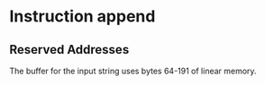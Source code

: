 # Instruction append

## Reserved Addresses

The buffer for the input string uses bytes 64-191 of linear memory.
